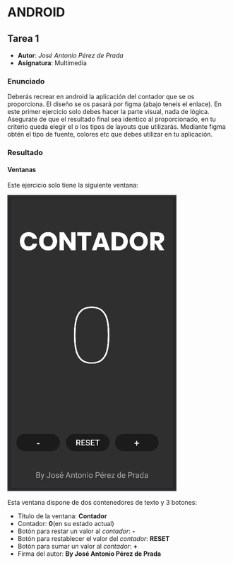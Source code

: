 # ANDROID
## Tarea 1
- **Autor**: *José Antonio Pérez de Prada*
- **Asignatura**: Multimedia

### Enunciado
Deberás recrear en android la aplicación del contador que se os proporciona. El diseño se os pasará 
por figma (abajo teneis el enlace). En este primer ejercicio solo debes hacer la parte visual, nada 
de lógica. Asegurate de que el resultado final sea identico al proporcionado, en tu criterio queda 
elegir el o los tipos de layouts que utilizarás. Mediante figma obtén el tipo de fuente, colores 
etc que debes utilizar en tu aplicación.

### Resultado
#### Ventanas
Este ejercicio solo tiene la siguiente ventana:

![ventana principal del ejercicio](resourcesReadme/windowApp1.png)

Esta ventana dispone de dos contenedores de texto y 3 botones:
- Título de la ventana: **Contador**
- Contador: **0**(en su estado actual)
- Botón para restar un valor al *contador*: **-**
- Botón para restablecer el valor del *contador*: **RESET**
- Botón para sumar un valor al *contador*: **+**
- Firma del autor: **By José Antonio Pérez de Prada**